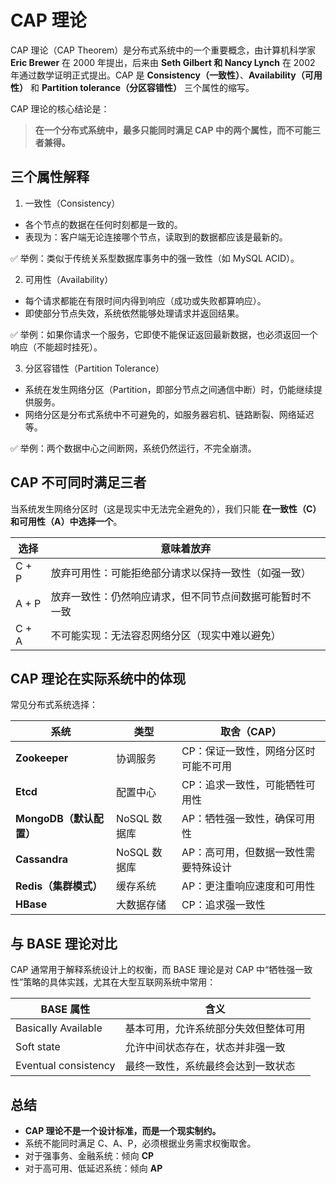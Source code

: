 # CAP 理论

CAP 理论（CAP Theorem）是分布式系统中的一个重要概念，由计算机科学家 **Eric Brewer** 在 2000 年提出，后来由 **Seth Gilbert 和 Nancy Lynch** 在 2002 年通过数学证明正式提出。CAP 是 **Consistency（一致性）**、**Availability（可用性）** 和 **Partition tolerance（分区容错性）** 三个属性的缩写。

CAP 理论的核心结论是：

> **在一个分布式系统中，最多只能同时满足 CAP 中的两个属性，而不可能三者兼得。**

## 三个属性解释

1. 一致性（Consistency）

- 各个节点的数据在任何时刻都是一致的。
- 表现为：客户端无论连接哪个节点，读取到的数据都应该是最新的。

✅ 举例：类似于传统关系型数据库事务中的强一致性（如 MySQL ACID）。

2. 可用性（Availability）

- 每个请求都能在有限时间内得到响应（成功或失败都算响应）。
- 即使部分节点失效，系统依然能够处理请求并返回结果。

✅ 举例：如果你请求一个服务，它即使不能保证返回最新数据，也必须返回一个响应（不能超时挂死）。

3. 分区容错性（Partition Tolerance）

- 系统在发生网络分区（Partition，即部分节点之间通信中断）时，仍能继续提供服务。
- 网络分区是分布式系统中不可避免的，如服务器宕机、链路断裂、网络延迟等。

✅ 举例：两个数据中心之间断网，系统仍然运行，不完全崩溃。

## CAP 不可同时满足三者

当系统发生网络分区时（这是现实中无法完全避免的），我们只能 **在一致性（C）和可用性（A）中选择一个**。

| 选择  | 意味着放弃                                               |
| ----- | -------------------------------------------------------- |
| C + P | 放弃可用性：可能拒绝部分请求以保持一致性（如强一致）     |
| A + P | 放弃一致性：仍然响应请求，但不同节点间数据可能暂时不一致 |
| C + A | 不可能实现：无法容忍网络分区（现实中难以避免）           |

## CAP 理论在实际系统中的体现

常见分布式系统选择：

| 系统                    | 类型         | 取舍（CAP）                          |
| ----------------------- | ------------ | ------------------------------------ |
| **Zookeeper**           | 协调服务     | CP：保证一致性，网络分区时可能不可用 |
| **Etcd**                | 配置中心     | CP：追求一致性，可能牺牲可用性       |
| **MongoDB（默认配置）** | NoSQL 数据库 | AP：牺牲强一致性，确保可用性         |
| **Cassandra**           | NoSQL 数据库 | AP：高可用，但数据一致性需要特殊设计 |
| **Redis（集群模式）**   | 缓存系统     | AP：更注重响应速度和可用性           |
| **HBase**               | 大数据存储   | CP：追求强一致性                     |

## 与 BASE 理论对比

CAP 通常用于解释系统设计上的权衡，而 BASE 理论是对 CAP 中“牺牲强一致性”策略的具体实践，尤其在大型互联网系统中常用：

| BASE 属性            | 含义                                 |
| -------------------- | ------------------------------------ |
| Basically Available  | 基本可用，允许系统部分失效但整体可用 |
| Soft state           | 允许中间状态存在，状态并非强一致     |
| Eventual consistency | 最终一致性，系统最终会达到一致状态   |

## 总结

- **CAP 理论不是一个设计标准，而是一个现实制约。**
- 系统不能同时满足 C、A、P，必须根据业务需求权衡取舍。
- 对于强事务、金融系统：倾向 **CP**
- 对于高可用、低延迟系统：倾向 **AP**
